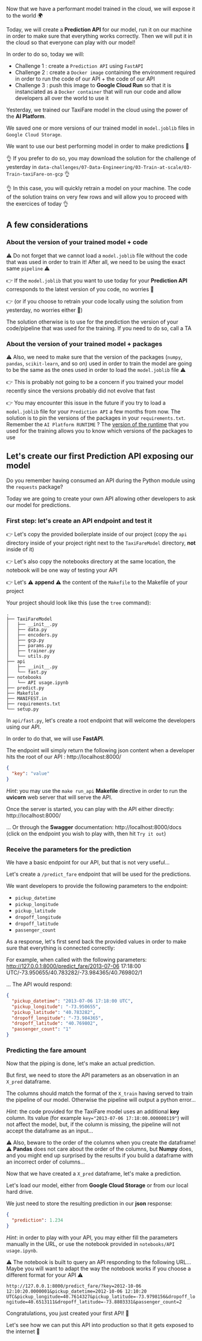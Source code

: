 
Now that we have a performant model trained in the cloud, we will expose it to the world 🌍

Today, we will create a **Prediction API** for our model, run it on our machine in order to make sure that everything works correctly. Then we will put it in the cloud so that everyone can play with our model!

In order to do so, today we will:
- Challenge 1 : create a `Prediction API` using `FastAPI`
- Challenge 2 : create a `Docker image` containing the environment required in order to run the code of our API + the code of our API
- Challenge 3 : push this image to **Google Cloud Run** so that it is instanciated as a `Docker container` that will run our code and allow developers all over the world to use it

Yesterday, we trained our TaxiFare model in the cloud using the power of the **AI Platform**.

We saved one or more versions of our trained model in `model.joblib` files in `Google Cloud Storage`.

We want to use our best performing model in order to make predictions 🚀

👌 If you prefer to do so, you may download the solution for the challenge of yesterday in `data-challenges/07-Data-Engineering/03-Train-at-scale/03-Train-taxiFare-on-gcp` 👌

👌 In this case, you will quickly retrain a model on your machine. The code of the solution trains on very few rows and will allow you to proceed with the exercices of today 👌

## A few considerations

### About the version of your trained model + code

⚠️ Do not forget that we cannot load a `model.joblib` file without the code that was used in order to train it! After all, we need to be using the exact same `pipeline` ⚠️

👉 If the `model.joblib` that you want to use today for your **Prediction API** corresponds to the latest version of you code, no worries 🎉

👉 (or if you choose to retrain your code locally using the solution from yesterday, no worries either 🎉)

The solution otherwise is to use for the prediction the version of your code/pipeline that was used for the training. If you need to do so, call a TA

### About the version of your trained model + packages

⚠️ Also, we need to make sure that the version of the packages (`numpy`, `pandas`, `scikit-learn`, and so on) used in order to train the model are going to be the same as the ones used in order to load the `model.joblib` file ⚠️

👉 This is probably not going to be a concern if you trained your model recently since the versions probably did not evolve that fast

👉 You may encounter this issue in the future if you try to load a `model.joblib` file for your `Prediction API` a few months from now. The solution is to pin the versions of the packages in your `requirements.txt`. Remember the `AI Platform RUNTIME` ? The [version of the runtime](https://cloud.google.com/ai-platform/training/docs/runtime-version-list) that you used for the training allows you to know which versions of the packages to use

## Let's create our first Prediction API exposing our model

Do you remember having consumed an API during the Python module using the `requests` package?

Today we are going to create your own API allowing other developers to ask our model for predictions.

### First step: let's create an API endpoint and test it

👉 Let's copy the provided boilerplate inside of our project (copy the `api` directory inside of your project right next to the `TaxiFareModel` directory, **not** inside of it)

👉 Let's also copy the notebooks directory at the same location, the notebook will be one way of testing your API

👉 Let's ⚠️ **append** ⚠️ the content of the `Makefile` to the Makefile of your project

Your project should look like this (use the `tree` command):

```
.
├── TaxiFareModel
│   ├── __init__.py
│   ├── data.py
│   ├── encoders.py
│   ├── gcp.py
│   ├── params.py
│   ├── trainer.py
│   └── utils.py
├── api
│   ├── __init__.py
│   └── fast.py
├── notebooks
│   └── API usage.ipynb
├── predict.py
├── Makefile
├── MANIFEST.in
├── requirements.txt
└── setup.py
```

In `api/fast.py`, let's create a root endpoint that will welcome the developers using our API.

In order to do that, we will use **FastAPI**.

The endpoint will simply return the following json content when a developer hits the root of our API : http://localhost:8000/

``` json
{
  "key": "value"
}
```

*Hint*: you may use the `make run_api` **Makefile** directive in order to run the **uvicorn** web server that will serve the API.

Once the server is started, you can play with the API either directly: http://localhost:8000/

... Or through the **Swagger** documentation: http://localhost:8000/docs (click on the endpoint you wish to play with, then hit `Try it out`)

### Receive the parameters for the prediction

We have a basic endpoint for our API, but that is not very useful...

Let's create a `/predict_fare` endpoint that will be used for the predictions.

We want developers to provide the following parameters to the endpoint:
- `pickup_datetime`
- `pickup_longitude`
- `pickup_latitude`
- `dropoff_longitude`
- `dropoff_latitude`
- `passenger_count`

As a response, let's first send back the provided values in order to make sure that everything is connected correctly:

For example, when called with the following parameters: http://127.0.0.1:8000/predict_fare/2013-07-06 17:18:00 UTC/-73.950655/40.783282/-73.984365/40.769802/1

... The API would respond:

``` json
{
  "pickup_datetime": "2013-07-06 17:18:00 UTC",
  "pickup_longitude": "-73.950655",
  "pickup_latitude": "40.783282",
  "dropoff_longitude": "-73.984365",
  "dropoff_latitude": "40.769802",
  "passenger_count": "1"
}
```

### Predicting the fare amount

Now that the piping is done, let's make an actual prediction.

But first, we need to store the API parameters as an observation in an `X_pred` dataframe.

The columns should match the format of the `X_train` having served to train the pipeline of our model. Otherwise the pipeline will output a python error...

*Hint*: the code provided for the TaxiFare model uses an additional **key** column. Its value (for example `key="2013-07-06 17:18:00.000000119"`) will not affect the model, but, if the column is missing, the pipeline will not accept the dataframe as an input...

⚠️ Also, beware to the order of the columns when you create the dataframe! ⚠️ **Pandas** does not care about the order of the columns, but **Numpy** does, and you might end up surprised by the results if you build a dataframe with an incorrect order of columns...

Now that we have created a `X_pred` dataframe, let's make a prediction.

Let's load our model, either from **Google Cloud Storage** or from our local hard drive.

We just need to store the resulting prediction in our **json** response:

``` json
{
  "prediction": 1.234
}
```

*Hint*: in order to play with your API, you may either fill the parameters manually in the URL, or use the notebook provided in `notebooks/API usage.ipynb`.

⚠️ The notebook is built to query an API responding to the following URL... Maybe you will want to adapt the way the notebook works if you choose a different format for your API ⚠️

`http://127.0.0.1:8000/predict_fare/?key=2012-10-06 12:10:20.0000001&pickup_datetime=2012-10-06 12:10:20 UTC&pickup_longitude=40.7614327&pickup_latitude=-73.9798156&dropoff_longitude=40.6513111&dropoff_latitude=-73.8803331&passenger_count=2`

Congratulations, you just created your first API! 🎉

Let's see how we can put this API into production so that it gets exposed to the internet 🚀
